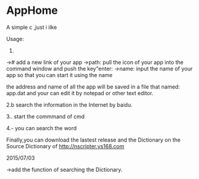 # AppHome
A simple c ,just i ilke

Usage:

1.
  -># add a new link of your app
  ->path: pull the icon of your app into the command window and push the key"enter:
  ->name: input the name of your app so that you can start it using the name
  
  the address and name of all the app will be saved in a file that named: app.dat
  and your can edit it by notepad or other text editor.

2.b search the information in the Internet by baidu.

3.. start the commmand of cmd

4.- you can search the word

Finally,you can download the lastest release and the Dictionary on the Source Dictionary of http://nscripter.ys168.com

2015/07/03

->add the function of searching the Dictionary.
